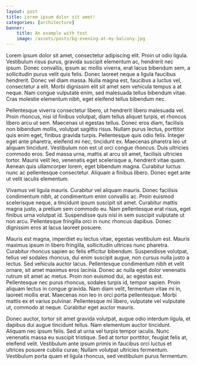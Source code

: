 ```yaml
---
layout: post
title: Lorem ipsum dolor sit amet!
categories: [architecture]
banner:
    title: An example with text
    image: /assets/posts/bg-evening-at-my-balcony.jpg
---
```


Lorem ipsum dolor sit amet, consectetur adipiscing elit. Proin ut odio ligula. Vestibulum risus purus, gravida suscipit elementum ac, hendrerit nec ipsum. Donec convallis, ipsum ac mollis viverra, erat lacus bibendum sem, a sollicitudin purus velit quis felis. Donec laoreet neque a ligula faucibus hendrerit. Donec vel diam massa. Nulla magna est, faucibus a luctus vel, consectetur a elit. Morbi dignissim elit sit amet sem vehicula tempus a at neque. Nam congue vulputate enim, sed malesuada tellus bibendum vitae. Cras molestie elementum nibh, eget eleifend tellus bibendum nec.

Pellentesque viverra consectetur libero, ut hendrerit libero malesuada vel. Proin rhoncus, nisi id finibus volutpat, diam tellus aliquet turpis, et rhoncus libero arcu ut sem. Maecenas ut egestas tellus. Donec eros diam, facilisis non bibendum mollis, volutpat sagittis risus. Nullam purus lectus, porttitor quis enim eget, finibus gravida turpis. Pellentesque quis odio felis. Integer eget ante pharetra, eleifend mi nec, tincidunt ex. Maecenas pharetra leo ut aliquam tincidunt. Vestibulum non est ut orci congue rhoncus. Duis ultricies commodo eros. Sed massa urna, mattis at arcu sit amet, facilisis ultricies tortor. Mauris velit leo, venenatis eget scelerisque a, hendrerit vitae quam. Aenean quis ullamcorper lorem, eget bibendum magna. Curabitur luctus nunc ac pellentesque consectetur. Aliquam a finibus libero. Donec eget ante ut velit iaculis elementum.

Vivamus vel ligula mauris. Curabitur vel aliquam mauris. Donec facilisis condimentum nibh, at condimentum enim convallis ac. Proin euismod scelerisque neque, a tincidunt ipsum suscipit sit amet. Curabitur mattis magna justo, a pretium sem commodo eu. Nam pellentesque erat risus, eget finibus urna volutpat id. Suspendisse quis nisl in sem suscipit vulputate ut non arcu. Pellentesque fringilla orci in nunc rhoncus dapibus. Donec dignissim eros at lacus laoreet posuere.

Mauris est magna, imperdiet eu lectus vitae, egestas vestibulum est. Mauris maximus ipsum in libero fringilla, sollicitudin ultrices nunc pharetra. Curabitur rhoncus sapien ac felis efficitur bibendum. Suspendisse volutpat, tellus vel sodales rhoncus, dui enim suscipit augue, non cursus nulla justo a lectus. Sed vehicula auctor lacus. Pellentesque condimentum nibh et velit ornare, sit amet maximus eros lacinia. Donec ac nulla eget dolor venenatis rutrum sit amet ac metus. Proin non euismod dui, ac egestas est. Pellentesque nec purus rhoncus, sodales turpis id, tempor sapien. Proin aliquam lectus in congue gravida. Nam diam velit, fermentum vitae mi in, laoreet mollis erat. Maecenas non leo in orci porta pellentesque. Morbi mattis ex et varius pulvinar. Pellentesque mi libero, vulputate vel vulputate ut, commodo at neque. Curabitur eget auctor mauris.

Donec auctor, tortor sit amet gravida volutpat, augue odio interdum ligula, et dapibus dui augue tincidunt tellus. Nam elementum auctor tincidunt. Aliquam nec ipsum felis. Sed at urna vel turpis tempor iaculis. Nunc venenatis massa eu suscipit tristique. Sed at tortor porttitor, feugiat felis at, eleifend velit. Vestibulum ante ipsum primis in faucibus orci luctus et ultrices posuere cubilia curae; Nullam volutpat ultricies fermentum. Vestibulum porta quam et ligula rhoncus, sed vestibulum purus fermentum.